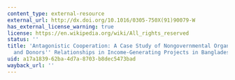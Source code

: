 ```yaml
---
content_type: external-resource
external_url: http://dx.doi.org/10.1016/0305-750X(91)90079-W
has_external_license_warning: true
license: https://en.wikipedia.org/wiki/All_rights_reserved
status: ''
title: 'Antagonistic Cooperation: A Case Study of Nongovernmental Organizations, Government
  and Donors'' Relationships in Income-Generating Projects in Bangladesh'
uid: a17a1839-62ba-4d7a-8703-b8dec5473bad
wayback_url: ''
---
```

